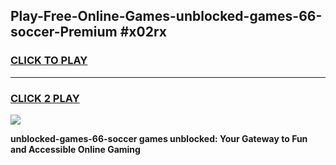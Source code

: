 
## Play-Free-Online-Games-unblocked-games-66-soccer-Premium #x02rx
<h3>
<a href="https://premium.freeplayer.one?title=unblocked-games-66-soccer&ref=8M">CLICK TO PLAY</a></h3>
<hr>

<h3>
<a href="https://premium.freeplayer.one?title=unblocked-games-66-soccer&ref=8M">CLICK 2 PLAY</a>
  
</h3>

<a href="https://premium.freeplayer.one?title=unblocked-games-66-soccer&ref=8M"><img src="https://clearcache.store/games.png"></a>


**unblocked-games-66-soccer games unblocked: Your Gateway to Fun and Accessible Online Gaming**
